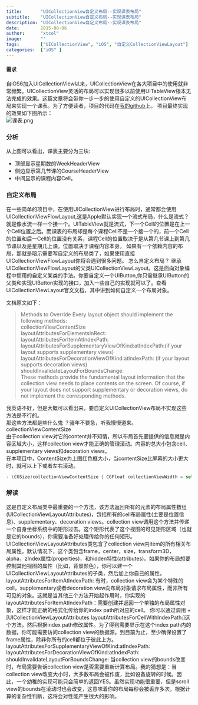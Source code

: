 ```yaml
---
title:       "UICollectionView自定义布局--实现课表布局"
subtitle:    "UICollectionView自定义布局--实现课表布局"
description: "UICollectionView自定义布局--实现课表布局"
date:        2015-08-06
author:      "xtcel"
image:       ""
tags:        ["UICollectionView", "iOS", "自定义CollectionViewLayout"]
categories:  ["iOS" ]
---
```


#### 需求

自iOS6加入UICollectionView以来，UICollectionView在各大项目中的使用就非常频繁。UICollectionView灵活的布局可以实现很多以前使用UITableView根本无法完成的效果。这篇文章将会带你一步一步的使用自定义的UICollectionView布局来实现一个课表。为了方便读者，项目的代码在[我的github](https://github.com/yongca887/CustomCollectionViewLayout)上。 项目最终实现的效果如下图所示：  
![课表.png](https://qn.xtcel.com/blog/image/png/iOS-TimeTable.png)

### 分析

从上图可以看出，课表主要分为三块:

- 顶部显示星期数的WeekHeaderView
- 侧边显示第几节课的CourseHeaderView
- 中间显示的课程内容Cell。

### 自定义布局

在一些简单的项目中，在使用UICollectionView进行布局时，通常都会使用UICollectionViewFlowLayout,这是Apple默认实现一个流式布局，什么是流式？就是像水流一样一个接一个。UITableView就是流式，下一个Cell的位置是在上一个Cell位置之后。而课表的布局却是每个课程Cell不是一个接一个的，前一个Cell的位置和后一Cell的位置没有关系，课程Cell的位置取决于是从第几节课上到第几节课以及是星期几上课。位置取决于课程内容本身。 如果有一个依赖内容的布局，那就是暗示需要写自定义的布局类了，如果使用直接UICollectionViewFlowLayout你将会遇到很多问题。 怎么自定义布局？ 继承UICollectionViewFlowLayout的父类UICollectionViewLayout。这是面向对象编程中惯用的自定义某类的手法。你要自定义一个UIButton,你只需继承UIButton的父类和实现UIButton实现的接口，加入一些自己的实现就可以了。查看UICollectionViewLayout官文文档，其中讲到如何自定义一个布局对象。

文档原文如下：

> Methods to Override Every layout object should implement the following methods:  
> collectionViewContentSize  
> layoutAttributesForElementsInRect:  
> layoutAttributesForItemAtIndexPath:  
> layoutAttributesForSupplementaryViewOfKind:atIndexPath:(if your layout supports supplementary views)  
> layoutAttributesForDecorationViewOfKind:atIndexPath: (if your layout supports decoration views)  
> shouldInvalidateLayoutForBoundsChange:  
> These methods provide the fundamental layout information that the collection view needs to place contents on the screen. Of course, if your layout does not support supplementary or decoration views, do not implement the corresponding methods.

我英语不好，但是大概可以看出来，要自定义UICollectionView布局不实现这些方法是不行的。  
那这些方法都是些什么鬼 ？骚年不要急，听我慢慢道来。  
collectionViewContentSize  
由于collection view对它的content并不知情，所以布局首先要提供的信息就是内容区域大小，这样collection view才能正确的管理滚动。内容的总大小包含cell、supplementary views和decoration views。  
在本项目中，ContentSize为上图红色框大小，当contentSize比屏幕的大小更大时，就可以上下或者左右滚动。

```objectivec
- (CGSize)collectionViewContentSize { CGFloat collectionViewWidth = self.collectionView.bounds.size.width; CGFloat minContentWidth = courseHeaderWidth + (MinWeekHeaderWidth * kWeekNumber); CGFloat contentHeight =  weekHeaderHeight + (CellHeight * KCourseNumber); CGSize contentSize = CGSizeMake((collectionViewWidth layoutAttributesForElementsInRect:

```

### 解读

这是自定义布局类中最重要的一个方法，该方法返回所有的元素的布局属性数组(UICollectionViewLayoutAttributes)，包括所有的cell布局属性(主要是位置信息)、supplementary、decoration views。collection view调用这个方法并传递一个自身坐标系统中的矩形过去。这个矩形代表了这个视图的可见矩形区域（也就是它的bounds），你需要准备好处理传给你的任何矩形。 UICollectionViewLayoutAttributes类包含了collection view内item的所有相关布局属性。默认情况下，这个类包含frame，center，size，transform3D，alpha，zIndex属性(properties)，和hidden特性(attributes)。如果你的布局想要控制其他视图的属性（比如，背景颜色），你可以建一个UICollectionViewLayoutAttributes的子类，然后加上你自己的属性。 layoutAttributesForItemAtIndexPath: 有时，collection view会为某个特殊的cell，supplementary或者decoration view向布局对象请求布局属性，而非所有可见的对象。这就是当其他三个方法开始起作用时，你实现的layoutAttributesForItemAtIndexPath：需要创建并返回一个单独的布局属性对象，这样才能正确的格式化传给你的index path所对应的cell。 你可以通过调用 +[UICollectionViewLayoutAttributes layoutAttributesForCellWithIndexPath:]这个方法，然后根据index path修改属性。为了得到需要显示在这个index path内的数据，你可能需要访问collection view的数据源。到目前为止，至少确保设置了frame属性，除非你所有的cell都位于彼此上方。 layoutAttributesForSupplementaryViewOfKind:atIndexPath: layoutAttributesForDecorationViewOfKind:atIndexPath: shouldInvalidateLayoutForBoundsChange: 当collection view的bounds改变时，布局需要告诉collection view是否需要重新计算布局。我的猜想是：当collection view改变大小时，大多数布局会被作废，比如设备旋转的时候。因此，一个幼稚的实现可能只会简单的返回YES。虽然实现功能很重要，但是scroll view的bounds在滚动时也会改变，这意味着你的布局每秒会被丢弃多次。根据计算的复杂性判断，这将会对性能产生很大的影响。
